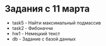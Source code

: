 # Задания с 11 марта



- task5 - Найти максимальный подмассив
- task2 - Фибоначчи 
- hw1 - Немецкий текст 
- db - Задание с базой данных 
